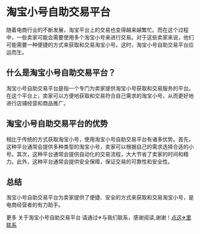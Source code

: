 # 淘宝小号自助交易平台

随着电商行业的不断发展，淘宝平台上的交易也变得越来越繁忙。而在这个过程中，一些卖家可能会需要使用多个淘宝小号来进行交易。对于这些卖家来说，他们可能需要一种便捷的方式来获取和交易淘宝小号。这时，淘宝小号自助交易平台应运而生。

## 什么是淘宝小号自助交易平台？

淘宝小号自助交易平台是指一个专门为卖家提供淘宝小号获取和交易服务的平台。在这个平台上，卖家可以方便地获取和交易符合自己需求的淘宝小号，从而更好地进行店铺经营和商品推广。

## 淘宝小号自助交易平台的优势

相比于传统的方式获取淘宝小号，使用淘宝小号自助交易平台有诸多优势。首先，这种平台通常会提供多种类型的淘宝小号，卖家可以根据自己的需求选择合适的小号。其次，这种平台通常会提供自动化的交易流程，大大节省了卖家的时间和精力。此外，这种平台通常会提供安全保障，保证交易的可靠性和安全性。

## 总结

淘宝小号自助交易平台为卖家提供了便捷、安全的方式来获取和交易淘宝小号，是电商经营者的有力助手。

更多 关于淘宝小号自助交易平台 请通过✈与我们联系，感谢阅读,谢谢！[点这✈里联系](https://ss.k02.cc)